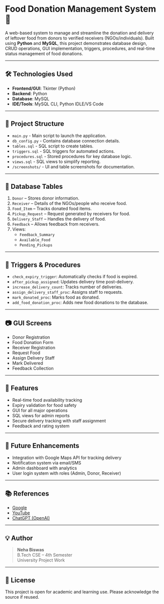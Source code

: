 # Food Donation Management System 🍱

A web-based system to manage and streamline the donation and delivery of leftover food from donors to verified receivers (NGOs/individuals). Built using **Python** and **MySQL**, this project demonstrates database design, CRUD operations, GUI implementation, triggers, procedures, and real-time status management of food donations.

---

## 🛠 Technologies Used

- **Frontend/GUI**: Tkinter (Python)
- **Backend**: Python
- **Database**: MySQL
- **IDE/Tools**: MySQL CLI, Python IDLE/VS Code

---

## 📁 Project Structure

- `main.py` - Main script to launch the application.
- `db_config.py` - Contains database connection details.
- `tables.sql` - SQL script to create tables.
- `triggers.sql` - SQL triggers for automated actions.
- `procedures.sql` - Stored procedures for key database logic.
- `views.sql` - SQL views to simplify reporting.
- `/screenshots/` - UI and table screenshots for documentation.

---

## 📄 Database Tables

1. `Donor` – Stores donor information.
2. `Receiver` – Details of the NGOs/people who receive food.
3. `Food_Item` – Tracks donated food items.
4. `Pickup_Request` – Request generated by receivers for food.
5. `Delivery_Staff` – Handles the delivery of food.
6. `Feedback` – Allows feedback from receivers.
7. Views:
   - `Feedback_Summary`
   - `Available_Food`
   - `Pending_Pickups`

---

## 🔄 Triggers & Procedures

- `check_expiry_trigger`: Automatically checks if food is expired.
- `after_pickup_assigned`: Updates delivery time post-delivery.
- `increase_delivery_count`: Tracks number of deliveries.
- `assign_delivery_staff_proc`: Assigns staff to requests.
- `mark_donated_proc`: Marks food as donated.
- `add_food_donation_proc`: Adds new food donations to the database.

---

## 📷 GUI Screens

- Donor Registration
- Food Donation Form
- Receiver Registration
- Request Food
- Assign Delivery Staff
- Mark Delivered
- Feedback Collection

---

## 📌 Features

- Real-time food availability tracking
- Expiry validation for food safety
- GUI for all major operations
- SQL views for admin reports
- Secure delivery tracking with staff assignment
- Feedback and rating system

---

## 🚀 Future Enhancements

- Integration with Google Maps API for tracking delivery
- Notification system via email/SMS
- Admin dashboard with analytics
- User login system with roles (Admin, Donor, Receiver)

---

## 📚 References

- [Google](https://www.google.com/)
- [YouTube](https://www.youtube.com/)
- [ChatGPT (OpenAI)](https://chat.openai.com/)

---

## 💡 Author

> **Neha Biswas**  
> B.Tech CSE – 4th Semester  
> University Project Work

---

## 📝 License

This project is open for academic and learning use. Please acknowledge the source if reused.

